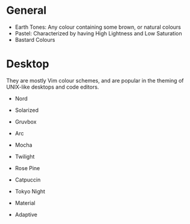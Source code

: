 # General
- Earth Tones: Any colour containing some brown, or natural colours
- Pastel: Characterized by having High Lightness and Low Saturation
- Bastard Colours

# Desktop

They are mostly Vim colour schemes, and are popular in the theming of UNIX-like desktops and code editors.

- Nord
- Solarized
- Gruvbox
- Arc
- Mocha
- Twilight
- Rose Pine
- Catpuccin
- Tokyo Night

- Material
- Adaptive